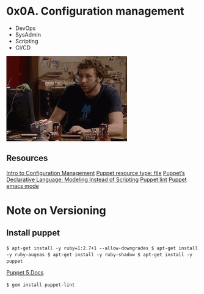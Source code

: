 # 0x0A. Configuration management
- DevOps
- SysAdmin
- Scripting
- CI/CD

<img src="img.gif" alt="">

## Resources

[Intro to Configuration Management](https://www.digitalocean.com/community/tutorials/an-introduction-to-configuration-management)
[Puppet resource type: file](https://www.puppet.com/docs/puppet/5.5/types/file.html)
[Puppet’s Declarative Language: Modeling Instead of Scripting](https://www.puppet.com/blog)
[Puppet lint](http://puppet-lint.com/)
[Puppet emacs mode](https://github.com/voxpupuli/puppet-mode)

# Note on Versioning
## Install puppet

`$ apt-get install -y ruby=1:2.7+1 --allow-downgrades
$ apt-get install -y ruby-augeas
$ apt-get install -y ruby-shadow
$ apt-get install -y puppet`

[Puppet 5 Docs](https://www.puppet.com/docs/puppet/5.5/puppet_index.html)

`$ gem install puppet-lint`

